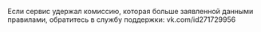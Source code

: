 Если сервис удержал комиссию, которая больше заявленной данными правилами, обратитесь в службу поддержки: vk.com/id271729956